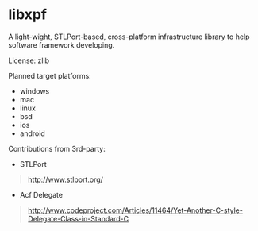 libxpf
======

A light-wight, STLPort-based, cross-platform infrastructure library to help software framework developing. 

License: zlib

Planned target platforms:
*	windows
*	mac
*	linux
*	bsd
*	ios
*	android

Contributions from 3rd-party:
* STLPort
> http://www.stlport.org/
* Acf Delegate
> http://www.codeproject.com/Articles/11464/Yet-Another-C-style-Delegate-Class-in-Standard-C
	